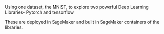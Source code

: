 Using one dataset, the MNIST, to explore two powerful Deep Learning Libraries- Pytorch and tensorflow

These are deployed in SageMaker and built in SageMaker containers of the libraries.
